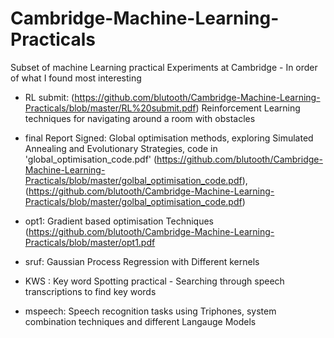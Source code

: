 # Cambridge-Machine-Learning-Practicals
Subset of machine Learning practical Experiments at Cambridge - In order of what I found most interesting

  - RL submit: (https://github.com/blutooth/Cambridge-Machine-Learning-Practicals/blob/master/RL%20submit.pdf)  Reinforcement Learning techniques for navigating around a room with obstacles
  
  - final Report Signed: Global optimisation methods, exploring Simulated Annealing and Evolutionary Strategies,  code in 'global_optimisation_code.pdf'  (https://github.com/blutooth/Cambridge-Machine-Learning-Practicals/blob/master/golbal_optimisation_code.pdf), (https://github.com/blutooth/Cambridge-Machine-Learning-Practicals/blob/master/golbal_optimisation_code.pdf)
  
  - opt1: Gradient based optimisation Techniques (https://github.com/blutooth/Cambridge-Machine-Learning-Practicals/blob/master/opt1.pdf
  
  - sruf: Gaussian Process Regression with Different kernels
  
  - KWS : Key word Spotting practical - Searching through speech transcriptions  to find key words
  
  - mspeech: Speech recognition tasks using Triphones, system combination techniques and different Langauge Models
  
